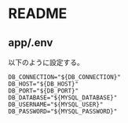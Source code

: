 # README

## app/.env

以下のように設定する。

```env
DB_CONNECTION="${DB_CONNECTION}"
DB_HOST="${DB_HOST}"
DB_PORT="${DB_PORT}"
DB_DATABASE="${MYSQL_DATABASE}"
DB_USERNAME="${MYSQL_USER}"
DB_PASSWORD="${MYSQL_PASSWORD}"
```
